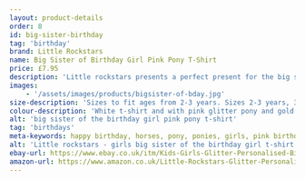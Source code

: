 ```yaml
---
layout: product-details
order: 8
id: big-sister-birthday
tag: 'birthday'
brand: Little Rockstars
name: Big Sister of Birthday Girl Pink Pony T-Shirt
price: £7.95
description: 'Little rockstars presents a perfect present for the big sister of the birthday girl with a pink glitter pony and gold glitter stars t-shirt.'
images: 
    - '/assets/images/products/bigsister-of-bday.jpg'
size-description: 'Sizes to fit ages from 2-3 years. Sizes 2-3 years, 3-4 years, 5-6 years, 7-8 years and 9-11 years.'
colour-description: 'White t-shirt and with pink glitter pony and gold glitter stars.'
alt: 'big sister of the birthday girl pink pony t-shirt'
tag: 'birthdays'
meta-keywords: happy birthday, horses, pony, ponies, girls, pink birthday, big sister, glitter, sparkle
alt: 'Little rockstars - girls big sister of the birthday girl t-shirt with pink glitter pony and gold glitter stars.'
ebay-url: https://www.ebay.co.uk/itm/Kids-Girls-Glitter-Personalised-Big-Sister-Of-The-Birthday-Girl-Pony-T-Shirt/313027015012?hash=item48e1dd3164:m:mRgebqx5iZLU22W3yju3fkQ
amazon-url: https://www.amazon.co.uk/Little-Rockstars-Glitter-Personalised-Birthday/dp/B0892WYNKD/ref=sr_1_1?dchild=1&keywords=birthday+t-shirt&m=A1J0V53ZQGJHT4&qid=1591133221&s=merchant-items&sr=1-1
---
```

